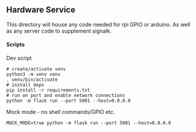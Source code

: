 ## Hardware Service
This directory will house any code needed for rpi GPIO or arduino. As well as any server code to supplement signalk.

#### Scripts

Dev script
```
# create/activate venv
python3 -m venv venv
. venv/bin/activate
# install deps
pip install -r requirements.txt
# run on port and enable network connections
python -m flask run --port 5001 --host=0.0.0.0
```

Mock mode - no shell commands/GPIO etc.
```
MOCK_MODE=true python -m flask run --port 5001 --host=0.0.0.0
```